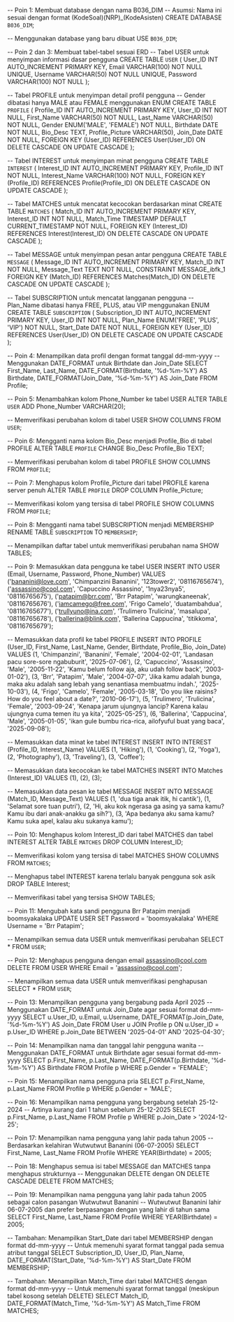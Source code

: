 -- Poin 1: Membuat database dengan nama B036_DIM
-- Asumsi: Nama ini sesuai dengan format (KodeSoal)(NRP)_(KodeAsisten)
CREATE DATABASE `B036_DIM`;

-- Menggunakan database yang baru dibuat
USE `B036_DIM`;

-- Poin 2 dan 3: Membuat tabel-tabel sesuai ERD
-- Tabel USER untuk menyimpan informasi dasar pengguna
CREATE TABLE `USER` (
    User_ID INT AUTO_INCREMENT PRIMARY KEY,
    Email VARCHAR(100) NOT NULL UNIQUE,
    Username VARCHAR(50) NOT NULL UNIQUE,
    Password VARCHAR(100) NOT NULL
);

-- Tabel PROFILE untuk menyimpan detail profil pengguna
-- Gender dibatasi hanya MALE atau FEMALE menggunakan ENUM
CREATE TABLE `PROFILE` (
    Profile_ID INT AUTO_INCREMENT PRIMARY KEY,
    User_ID INT NOT NULL,
    First_Name VARCHAR(50) NOT NULL,
    Last_Name VARCHAR(50) NOT NULL,
    Gender ENUM('MALE', 'FEMALE') NOT NULL,
    Birthdate DATE NOT NULL,
    Bio_Desc TEXT,
    Profile_Picture VARCHAR(50),
    Join_Date DATE NOT NULL,
    FOREIGN KEY (User_ID) REFERENCES User(User_ID) ON DELETE CASCADE ON UPDATE CASCADE
);

-- Tabel INTEREST untuk menyimpan minat pengguna
CREATE TABLE `INTEREST` (
    Interest_ID INT AUTO_INCREMENT PRIMARY KEY,
    Profile_ID INT NOT NULL,
    Interest_Name VARCHAR(100) NOT NULL,
    FOREIGN KEY (Profile_ID) REFERENCES Profile(Profile_ID) ON DELETE CASCADE ON UPDATE CASCADE
);

-- Tabel MATCHES untuk mencatat kecocokan berdasarkan minat
CREATE TABLE `MATCHES` (
    Match_ID INT AUTO_INCREMENT PRIMARY KEY,
    Interest_ID INT NOT NULL,
    Match_Time TIMESTAMP DEFAULT CURRENT_TIMESTAMP NOT NULL,
    FOREIGN KEY (Interest_ID) REFERENCES Interest(Interest_ID) ON DELETE CASCADE ON UPDATE CASCADE
);

-- Tabel MESSAGE untuk menyimpan pesan antar pengguna
CREATE TABLE `MESSAGE` (
    Message_ID INT AUTO_INCREMENT PRIMARY KEY,
    Match_ID INT NOT NULL,
    Message_Text TEXT NOT NULL,
    CONSTRAINT MESSAGE_ibfk_1 FOREIGN KEY (Match_ID) REFERENCES Matches(Match_ID) ON DELETE CASCADE ON UPDATE CASCADE
);

-- Tabel SUBSCRIPTION untuk mencatat langganan pengguna
-- Plan_Name dibatasi hanya FREE, PLUS, atau VIP menggunakan ENUM
CREATE TABLE `SUBSCRIPTION` (
    Subscription_ID INT AUTO_INCREMENT PRIMARY KEY,
    User_ID INT NOT NULL,
    Plan_Name ENUM('FREE', 'PLUS', 'VIP') NOT NULL,
    Start_Date DATE NOT NULL,
    FOREIGN KEY (User_ID) REFERENCES User(User_ID) ON DELETE CASCADE ON UPDATE CASCADE
);

-- Poin 4: Menampilkan data profil dengan format tanggal dd-mm-yyyy
-- Menggunakan DATE_FORMAT untuk Birthdate dan Join_Date
SELECT 
    First_Name, 
    Last_Name, 
    DATE_FORMAT(Birthdate, '%d-%m-%Y') AS Birthdate,
    DATE_FORMAT(Join_Date, '%d-%m-%Y') AS Join_Date
FROM Profile;

-- Poin 5: Menambahkan kolom Phone_Number ke tabel USER
ALTER TABLE `USER`
ADD Phone_Number VARCHAR(20);

-- Memverifikasi perubahan kolom di tabel USER
SHOW COLUMNS FROM `USER`;

-- Poin 6: Mengganti nama kolom Bio_Desc menjadi Profile_Bio di tabel PROFILE
ALTER TABLE `PROFILE`
CHANGE Bio_Desc Profile_Bio TEXT;

-- Memverifikasi perubahan kolom di tabel PROFILE
SHOW COLUMNS FROM `PROFILE`;

-- Poin 7: Menghapus kolom Profile_Picture dari tabel PROFILE karena server penuh
ALTER TABLE `PROFILE`
DROP COLUMN Profile_Picture;

-- Memverifikasi kolom yang tersisa di tabel PROFILE
SHOW COLUMNS FROM `PROFILE`;

-- Poin 8: Mengganti nama tabel SUBSCRIPTION menjadi MEMBERSHIP
RENAME TABLE `SUBSCRIPTION` TO `MEMBERSHIP`;

-- Menampilkan daftar tabel untuk memverifikasi perubahan nama
SHOW TABLES;

-- Poin 9: Memasukkan data pengguna ke tabel USER
INSERT INTO USER (Email, Username, Password, Phone_Number) VALUES
('bananini@love.com', 'Chimpanzini Bananini', '123tower2', '08116765674'),
('assassino@cool.com', 'Capuccino Assassino', '1nya23nya5', '08116765675'),
('patapim@brr.com', 'Brr Patapim', 'warungkaneenak', '08116765676'),
('iamcamego@free.com', 'Frigo Camelo', 'duatambahdua', '08116765677'),
('trullyuno@ina.com', 'Trulimero Trulicina', 'masalupa', '08116765678'),
('ballerina@blink.com', 'Ballerina Cappucina', 'titikkoma', '08116765679');

-- Memasukkan data profil ke tabel PROFILE
INSERT INTO PROFILE (User_ID, First_Name, Last_Name, Gender, Birthdate, Profile_Bio, Join_Date) VALUES
(1, 'Chimpanzini', 'Bananini', 'Female', '2004-02-01', 'Landasan pacu sore-sore ngabuburit', '2025-07-06'),
(2, 'Capuccino', 'Assassino', 'Male', '2005-11-22', 'Kamu belum follow aja, aku udah follow back', '2003-01-02'),
(3, 'Brr', 'Patapim', 'Male', '2004-07-07', 'Jika kamu adalah bunga, maka aku adalah sang lebah yang senantiasa membuatmu indah.', '2025-10-03'),
(4, 'Frigo', 'Camelo', 'Female', '2005-03-18', 'Do you like raisins? How do you feel about a date?', '2010-06-17'),
(5, 'Trulimero', 'Trulicina', 'Female', '2003-09-24', 'Kenapa jarum ujungnya lancip? Karena kalau ujungnya cuma temen itu ya kita', '2025-05-25'),
(6, 'Ballerina', 'Cappucina', 'Male', '2005-01-05', 'ikan gule bumbu rica-rica, ailofyuful buat yang baca', '2025-09-08');

-- Memasukkan data minat ke tabel INTEREST
INSERT INTO INTEREST (Profile_ID, Interest_Name) VALUES
(1, 'Hiking'),
(1, 'Cooking'),
(2, 'Yoga'),
(2, 'Photography'),
(3, 'Traveling'),
(3, 'Coffee');

-- Memasukkan data kecocokan ke tabel MATCHES
INSERT INTO Matches (Interest_ID) VALUES
(1),
(2),
(3);

-- Memasukkan data pesan ke tabel MESSAGE
INSERT INTO MESSAGE (Match_ID, Message_Text) VALUES
(1, 'dua tiga anak itik, hi cantik'),
(1, 'Selamat sore tuan putri'),
(2, 'Hi, aku kok ngerasa ga asing ya sama kamu? Kamu ibu dari anak-anakku ga sih?'),
(3, 'Apa bedanya aku sama kamu? Kamu suka apel, kalau aku sukanya kamu');

-- Poin 10: Menghapus kolom Interest_ID dari tabel MATCHES dan tabel INTEREST
ALTER TABLE `MATCHES`
DROP COLUMN Interest_ID;

-- Memverifikasi kolom yang tersisa di tabel MATCHES
SHOW COLUMNS FROM `MATCHES`;

-- Menghapus tabel INTEREST karena terlalu banyak pengguna sok asik
DROP TABLE Interest;

-- Memverifikasi tabel yang tersisa
SHOW TABLES;

-- Poin 11: Mengubah kata sandi pengguna Brr Patapim menjadi boomsyakalaka
UPDATE USER
SET Password = 'boomsyakalaka'
WHERE Username = 'Brr Patapim';

-- Menampilkan semua data USER untuk memverifikasi perubahan
SELECT * FROM `USER`;

-- Poin 12: Menghapus pengguna dengan email assassino@cool.com
DELETE FROM USER
WHERE Email = 'assassino@cool.com';

-- Menampilkan semua data USER untuk memverifikasi penghapusan
SELECT * FROM `USER`;

-- Poin 13: Menampilkan pengguna yang bergabung pada April 2025
-- Menggunakan DATE_FORMAT untuk Join_Date agar sesuai format dd-mm-yyyy
SELECT 
    u.User_ID, 
    u.Email, 
    u.Username, 
    DATE_FORMAT(p.Join_Date, '%d-%m-%Y') AS Join_Date
FROM User u
JOIN Profile p ON u.User_ID = p.User_ID
WHERE p.Join_Date BETWEEN '2025-04-01' AND '2025-04-30';

-- Poin 14: Menampilkan nama dan tanggal lahir pengguna wanita
-- Menggunakan DATE_FORMAT untuk Birthdate agar sesuai format dd-mm-yyyy
SELECT 
    p.First_Name, 
    p.Last_Name, 
    DATE_FORMAT(p.Birthdate, '%d-%m-%Y') AS Birthdate
FROM Profile p
WHERE p.Gender = 'FEMALE';

-- Poin 15: Menampilkan nama pengguna pria
SELECT 
    p.First_Name, 
    p.Last_Name
FROM Profile p
WHERE p.Gender = 'MALE';

-- Poin 16: Menampilkan nama pengguna yang bergabung setelah 25-12-2024
-- Artinya kurang dari 1 tahun sebelum 25-12-2025
SELECT 
    p.First_Name, 
    p.Last_Name
FROM Profile p
WHERE p.Join_Date > '2024-12-25';

-- Poin 17: Menampilkan nama pengguna yang lahir pada tahun 2005
-- Berdasarkan kelahiran Wutwutwut Bananini (06-07-2005)
SELECT 
    First_Name, 
    Last_Name
FROM Profile
WHERE YEAR(Birthdate) = 2005;

-- Poin 18: Menghapus semua isi tabel MESSAGE dan MATCHES tanpa menghapus strukturnya
-- Menggunakan DELETE dengan ON DELETE CASCADE
DELETE FROM MATCHES;

-- Poin 19: Menampilkan nama pengguna yang lahir pada tahun 2005 sebagai calon pasangan Wutwutwut Bananini
-- Wutwutwut Bananini lahir 06-07-2005 dan prefer berpasangan dengan yang lahir di tahun sama
SELECT 
    First_Name, 
    Last_Name
FROM Profile
WHERE YEAR(Birthdate) = 2005;

-- Tambahan: Menampilkan Start_Date dari tabel MEMBERSHIP dengan format dd-mm-yyyy
-- Untuk memenuhi syarat format tanggal pada semua atribut tanggal
SELECT 
    Subscription_ID, 
    User_ID, 
    Plan_Name, 
    DATE_FORMAT(Start_Date, '%d-%m-%Y') AS Start_Date
FROM MEMBERSHIP;

-- Tambahan: Menampilkan Match_Time dari tabel MATCHES dengan format dd-mm-yyyy
-- Untuk memenuhi syarat format tanggal (meskipun tabel kosong setelah DELETE)
SELECT 
    Match_ID, 
    DATE_FORMAT(Match_Time, '%d-%m-%Y') AS Match_Time
FROM MATCHES;

